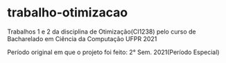 # trabalho-otimizacao
Trabalhos 1 e 2 da disciplina de Otimização(CI1238) pelo curso de Bacharelado em Ciência da Computação UFPR 2021 

Período original em que o projeto foi feito: 2° Sem. 2021(Período Especial)
